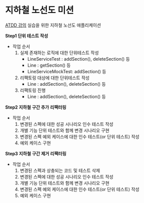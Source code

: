# 지하철 노선도 미션
[ATDD 강의](https://edu.nextstep.camp/c/R89PYi5H) 실습을 위한 지하철 노선도 애플리케이션

**Step1 단위 테스트 작성**
- 작업 순서
    1. 실제 존재하는 로직에 대한 단위테스트 작성
       - LineServiceTest : addSection(), deleteSection() 등
       - Line : getSection() 등
       - LineServiceMockTest: addSection() 등 
    2. 리팩토링 대상에 대한 단위테스트 작성 
       - Line : addSection(), deleteSection() 등
    3. 리팩토링 진행
       - Line : addSection(), deleteSection() 등 
    
**Step2 지하철 구간 추가 리팩터링**
- 작업 순서
    1. 변경된 스펙에 대한 성공 시나리오 인수 테스트 작성
    2. 개별 기능 단위 테스트와 함께 변경 시나리오 구현
    3. 변경된 스펙 예외 케이스에 대한 인수 테스트(or 단위 테스트) 작성
    4. 예외 케이스 구현

**Step3 지하철 구간 제거 리팩터링**
- 작업 순서
    1. 변경된 스펙과 상충되는 코드 및 테스트 삭제
    2. 변경된 스펙에 대한 성공 시나리오 인수 테스트 작성
    3. 개별 기능 단위 테스트와 함께 변경 시나리오 구현
    4. 변경된 스펙 예외 케이스에 대한 인수 테스트(or 단위 테스트) 작성
    5. 예외 케이스 구현